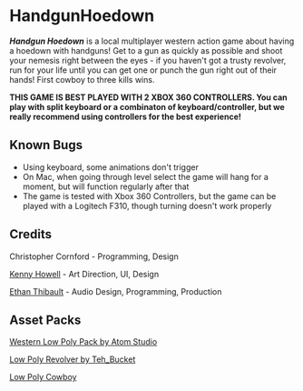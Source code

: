 # HandgunHoedown

_**Handgun Hoedown**_ is a local multiplayer western action game about having a hoedown with handguns! Get to a gun as quickly as possible and shoot your nemesis right between the eyes - if you haven't got a trusty revolver, run for your life until you can get one or punch the gun right out of their hands! First cowboy to three kills wins.

**THIS GAME IS BEST PLAYED WITH 2 XBOX 360 CONTROLLERS. You can play with split keyboard or a combinaton of keyboard/controller, but we really recommend using controllers for the best experience!**

## Known Bugs

- Using keyboard, some animations don't trigger
- On Mac, when going through level select the game will hang for a moment, but will function regularly after that
- The game is tested with Xbox 360 Controllers, but the game can be played with a Logitech F310, though turning doesn't work properly

## Credits

Christopher Cornford - Programming, Design

[Kenny Howell](https://www.kennethhowell.design/) - Art Direction, UI, Design

[Ethan Thibault](http://ethanthibault.xyz) - Audio Design, Programming, Production

## Asset Packs

[Western Low Poly Pack by Atom Studio](https://www.assetstore.unity3d.com/en/#!/content/73419) 

[Low Poly Revolver by Teh_Bucket](https://opengameart.org/content/revolver-lowpoly)

[Low Poly Cowboy](https://www.assetstore.unity3d.com/en/#!/content/49698)